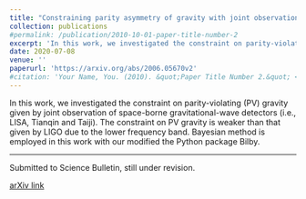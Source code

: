 ```yaml
---
title: "Constraining parity asymmetry of gravity with joint observations of space-borne gravitational-wave detectors"
collection: publications
#permalink: /publication/2010-10-01-paper-title-number-2
excerpt: 'In this work, we investigated the constraint on parity-violating (PV) gravity given by joint observation of space-borne gravitational-wave detectors (i.e., LISA, Tianqin and Taiji). The constraint on PV gravity is weaker than that given by LIGO due to the lower frequency band. Bayesian method is employed in this work with our modified the Python package Bilby. '
date: 2020-07-08
venue: ''
paperurl: 'https://arxiv.org/abs/2006.05670v2'
#citation: 'Your Name, You. (2010). &quot;Paper Title Number 2.&quot; <i>Journal 1</i>. 1(2).'
---
```

In this work, we investigated the constraint on parity-violating (PV) gravity given by joint observation of space-borne gravitational-wave detectors (i.e., LISA, Tianqin and Taiji). The constraint on PV gravity is weaker than that given by LIGO due to the lower frequency band. Bayesian method is employed in this work with our modified the Python package Bilby. 

---

Submitted to Science Bulletin, still under revision. 

[arXiv link](https://arxiv.org/abs/2006.05670v2)